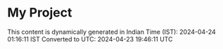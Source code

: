 # My Project

This content is dynamically generated in Indian Time (IST): 2024-04-24 01:16:11 IST
Converted to UTC: 2024-04-23 19:46:11 UTC
